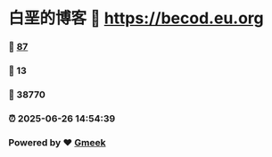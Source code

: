 # 白垩的博客 :link: https://becod.eu.org 
### :page_facing_up: [87](https://becod.eu.org/tag.html) 
### :speech_balloon: 13 
### :hibiscus: 38770 
### :alarm_clock: 2025-06-26 14:54:39 
### Powered by :heart: [Gmeek](https://github.com/Meekdai/Gmeek)
